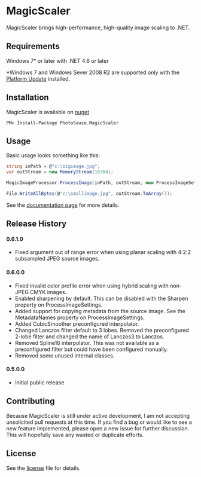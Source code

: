 MagicScaler
===========

MagicScaler brings high-performance, high-quality image scaling to .NET.

Requirements
------------

Windows 7* or later with .NET 4.6 or later

*Windows 7 and Windows Sever 2008 R2 are supported only with the [Platform Update](https://support.microsoft.com/en-us/kb/2670838) installed.

Installation
------------

MagicScaler is available on [nuget](http://www.nuget.org/packages/PhotoSauce.MagicScaler/)

```
PM> Install-Package PhotoSauce.MagicScaler
```

Usage
-----

Basic usage looks something like this:

```C#
string inPath = @"c:\bigimage.jpg";
var outStream = new MemoryStream(16384);

MagicImageProcessor.ProcessImage(inPath, outStream, new ProcessImageSettings { Width = 400 });

File.WriteAllBytes(@"c:\smallimage.jpg", outStream.ToArray());
``` 

See the [documentation page](doc/main.md) for more details.

Release History
---------------

#### 0.6.1.0
* Fixed argument out of range error when using planar scaling with 4:2:2 subsampled JPEG source images.

#### 0.6.0.0
* Fixed invalid color profile error when using hybrid scaling with non-JPEG CMYK images.
* Enabled sharpening by default.  This can be disabled with the Sharpen property on ProcessImageSettings.
* Added support for copying metadata from the source image.  See the MetadataNames property on ProcessImageSettings.
* Added CubicSmoother preconfigured interpolator.
* Changed Lanczos filter default to 3 lobes.  Removed the preconfigured 2-lobe filter and changed the name of Lanczos3 to Lanczos.
* Removed Spline16 interpolator.  This was not available as a preconfigured filter but could have been configured manually.
* Removed some unused internal classes.

#### 0.5.0.0
* Initial public release

Contributing
------------

Because MagicScaler is still under active development, I am not accepting unsolicited pull requests at this time.  If you find a bug or would like to see a new feature implemented, please open a new issue for further discussion.  This will hopefully save any wasted or duplicate efforts.

License
-------

See the [license](license) file for details.
